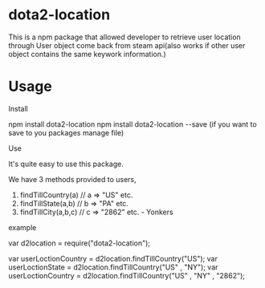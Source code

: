 # dota2-location

This is a npm package that allowed developer to retrieve user location through User object come back from steam api(also works if other user object contains the same keywork information.)

# Usage

Install

npm install dota2-location
npm install dota2-location --save (if you want to save to you packages manage file)

Use

It's quite easy to use this package.

We have 3 methods provided to users,

1. findTillCountry(a) // a => "US" etc.
2. findTillState(a,b) // b => "PA" etc.
3. findTillCity(a,b,c) // c => "2862" etc. - Yonkers

example

var d2location = require("dota2-location");

var userLoctionCountry = d2location.findTillCountry("US");
var userLoctionState = d2location.findTillCountry("US" , "NY");
var userLoctionCountry = d2location.findTillCountry("US" , "NY" , "2862");


